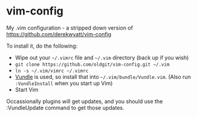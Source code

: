 # vim-config

My .vim configuration - a stripped down version of https://github.com/derekwyatt/vim-config

To install it, do the following:

* Wipe out your `~/.vimrc` file and `~/.vim` directory (back up if you wish)
* `git clone https://github.com/oldgit/vim-config.git ~/.vim`
* `ln -s ~/.vim/vimrc ~/.vimrc`
* [Vundle](https://github.com/gmarik/Vundle.vim) is used, so install that into `~/.vim/bundle/Vundle.vim`. (Also run `:VundleInstall` when you start up Vim)
* Start Vim

Occassionally plugins will get updates, and you should use the :VundleUpdate command to get those updates.
